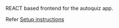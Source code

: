 REACT based frontend for the autoquiz app. 

Refer [Setup instructions](https://github.com/AnushM55/autoquiz_setup)
